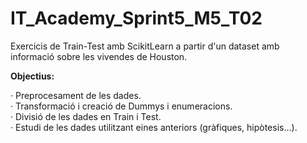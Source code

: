 # IT_Academy_Sprint5_M5_T02
Exercicis de Train-Test amb ScikitLearn a partir d'un dataset amb informació sobre les vivendes de Houston.

**Objectius:**  

· Preprocesament de les dades.  
· Transformació i creació de Dummys i enumeracions.  
· Divisió de les dades en Train i Test.  
· Estudi de les dades utilitzant eines anteriors (gràfiques, hipòtesis…).  
